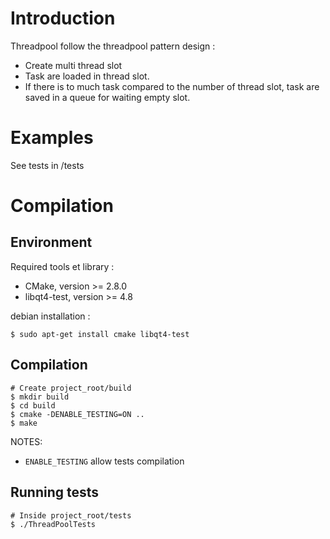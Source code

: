 # Introduction

Threadpool follow the threadpool pattern design :
- Create multi thread slot
- Task are loaded in thread slot.
- If there is to much task compared to the number of thread slot, task are saved in a queue for waiting empty slot.

# Examples

See tests in /tests

# Compilation

## Environment

Required tools et library :

* CMake, version >= 2.8.0
* libqt4-test, version >= 4.8

debian installation :
```shell
$ sudo apt-get install cmake libqt4-test
```
## Compilation

```shell
# Create project_root/build
$ mkdir build
$ cd build
$ cmake -DENABLE_TESTING=ON ..
$ make
```
NOTES:

* `ENABLE_TESTING` allow tests compilation

## Running tests

```shell
# Inside project_root/tests
$ ./ThreadPoolTests
```